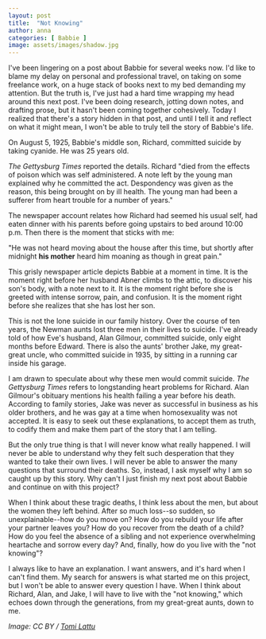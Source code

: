 ```yaml
---
layout: post
title:  "Not Knowing"
author: anna
categories: [ Babbie ]
image: assets/images/shadow.jpg
---
```

I've been lingering on a post about Babbie for several weeks now. I'd like to blame my delay on personal and professional travel, on taking on some freelance work, on a huge stack of books next to my bed demanding my attention. But the truth is, I've just had a hard time wrapping my head around this next post. I've been doing research, jotting down notes, and drafting prose, but it hasn't been coming together cohesively. Today I realized that there's a story hidden in that post, and until I tell it and reflect on what it might mean, I won't be able to truly tell the story of Babbie's life.

On August 5, 1925, Babbie's middle son, Richard, committed suicide by taking cyanide. He was 25 years old.

*The Gettysburg Times* reported the details. Richard "died from the effects of poison which was self administered. A note left by the young man explained why he committed the act. Despondency was given as the reason, this being brought on by ill health. The young man had been a sufferer from heart trouble for a number of years."

The newspaper account relates how Richard had seemed his usual self, had eaten dinner with his parents before going upstairs to bed around 10:00 p.m. Then there is the moment that sticks with me:

"He was not heard moving about the house after this time, but shortly after midnight **his mother** heard him moaning as though in great pain."

This grisly newspaper article depicts Babbie at a moment in time. It is the moment right before her husband Abner climbs to the attic, to discover his son's body, with a note next to it. It is the moment right before she is greeted with intense sorrow, pain, and confusion. It is the moment right before she realizes that she has lost her son.

This is not the lone suicide in our family history. Over the course of ten years, the Newman aunts lost three men in their lives to suicide. I've already told of how Eve's husband, Alan Gilmour, committed suicide, only eight months before Edward. There is also the aunts' brother Jake, my great-great uncle, who committed suicide in 1935, by sitting in a running car inside his garage.

I am drawn to speculate about why these men would commit suicide. *The Gettysburg Times* refers to longstanding heart problems for Richard. Alan Gilmour's obituary mentions his health failing a year before his death. According to family stories, Jake was never as successful in business as his older brothers, and he was gay at a time when homosexuality was not accepted. It is easy to seek out these explanations, to accept them as truth, to codify them and make them part of the story that I am telling.

But the only true thing is that I will never know what really happened. I will never be able to understand why they felt such desperation that they wanted to take their own lives. I will never be able to answer the many questions that surround their deaths. So, instead, I ask myself why I am so caught up by this story. Why can't I just finish my next post about Babbie and continue on with this project?

When I think about these tragic deaths, I think less about the men, but about the women they left behind. After so much loss--so sudden, so unexplainable--how do you move on? How do you rebuild your life after your partner leaves you? How do you recover from the death of a child? How do you feel the absence of a sibling and not experience overwhelming heartache and sorrow every day? And, finally, how do you live with the "not knowing"?

I always like to have an explanation. I want answers, and it's hard when I can't find them. My search for answers is what started me on this project, but I won't be able to answer every question I have. When I think about Richard, Alan, and Jake, I will have to live with the "not knowing," which echoes down through the generations, from my great-great aunts, down to me.

*Image: CC BY / [Tomi Lattu](https://www.flickr.com/photos/98317926@N04/)*
